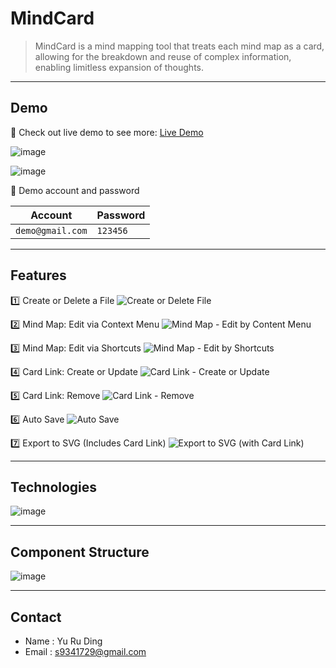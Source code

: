 # MindCard

> MindCard is a mind mapping tool that treats each mind map as a card, allowing for the breakdown and reuse of complex information, enabling limitless expansion of thoughts.

---

## Demo

🔗 Check out live demo to see more: [Live Demo](https://mind-card.vercel.app/)

![image](https://hackmd.io/_uploads/B1wy4zY_p.png)

![image](https://hackmd.io/_uploads/ByDCOCwDp.png)

🔑 Demo account and password

| Account          | Password |
| ---------------- | -------- |
| `demo@gmail.com` | `123456` |

---

## Features

1️⃣ Create or Delete a File
![Create or Delete File](https://github.com/aiwlulu/MindCard/blob/main/public/readme/feature-1.gif?raw=true)

2️⃣ Mind Map: Edit via Context Menu
![Mind Map - Edit by Content Menu](https://github.com/aiwlulu/MindCard/blob/main/public/readme/feature-2.gif?raw=true)

3️⃣ Mind Map: Edit via Shortcuts
![Mind Map - Edit by Shortcuts](https://github.com/aiwlulu/MindCard/blob/main/public/readme/feature-3.gif?raw=true)

4️⃣ Card Link: Create or Update
![Card Link - Create or Update](https://github.com/aiwlulu/MindCard/blob/main/public/readme/feature-4.gif?raw=true)

5️⃣ Card Link: Remove
![Card Link - Remove](https://github.com/aiwlulu/MindCard/blob/main/public/readme/feature-5.gif?raw=true)

6️⃣ Auto Save
![Auto Save](https://github.com/aiwlulu/MindCard/blob/main/public/readme/feature-6.gif?raw=true)

7️⃣ Export to SVG (Includes Card Link)
![Export to SVG (with Card Link)](https://github.com/aiwlulu/MindCard/blob/main/public/readme/feature-7.gif?raw=true)

---

## Technologies

![image](https://hackmd.io/_uploads/HJBzgJYda.png)

---

## Component Structure

![image](https://hackmd.io/_uploads/ry5MhPddT.png)

---

## Contact

- Name : Yu Ru Ding
- Email : s9341729@gmail.com
